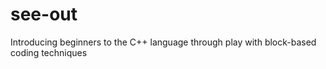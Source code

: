 # see-out
Introducing beginners to the C++ language through play with block-based coding techniques
